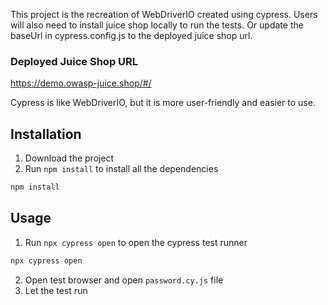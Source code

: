 This project is the recreation of WebDriverIO created using cypress.
Users will also need to install juice shop locally to run the tests.
Or update the baseUrl in cypress.config.js to the deployed juice shop url.

### Deployed Juice Shop URL
https://demo.owasp-juice.shop/#/

Cypress is like WebDriverIO, but it is more user-friendly and easier to use.

## Installation
1. Download the project
2. Run `npm install` to install all the dependencies
```bash
npm install
```

## Usage
1. Run `npx cypress open` to open the cypress test runner
```bash
npx cypress open
```
2. Open test browser and open `password.cy.js` file
3. Let the test run